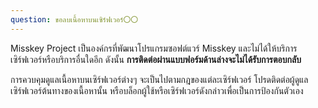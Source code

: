 ```yaml
---
question: ขอลบเนื้อหาบนเซิร์ฟเวอร์〇〇
---
```


Misskey Project เป็นองค์กรที่พัฒนาโปรแกรมซอฟต์แวร์ Misskey และไม่ได้ให้บริการเซิร์ฟเวอร์หรือบริการอื่นใดอีก ดังนั้น **การติดต่อผ่านแบบฟอร์มด้านล่างจะไม่ได้รับการตอบกลับ**

การควบคุมดูแลเนื้อหาบนเซิร์ฟเวอร์ต่างๆ จะเป็นไปตามกฎของแต่ละเซิร์ฟเวอร์ โปรดติดต่อผู้ดูแลเซิร์ฟเวอร์ต้นทางของเนื้อหานั้น หรือบล็อกผู้ใช้หรือเซิร์ฟเวอร์ดังกล่าวเพื่อเป็นการป้องกันตัวเอง
